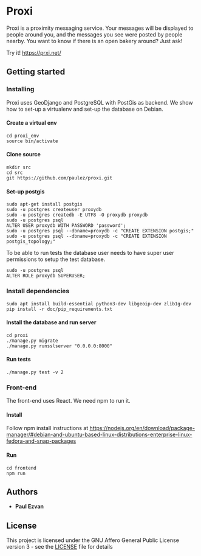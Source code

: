 # Proxi

Proxi is a proximity messaging service.
Your messages will be displayed to people around you, and the messages you see were posted by people nearby.
You want to know if there is an open bakery around? Just ask! 

Try it! https://prxi.net/

## Getting started

### Installing

Proxi uses GeoDjango and PostgreSQL with PostGis as backend. We show how to set-up a virtualenv and set-up the database on Debian.

#### Create a virtual env

```virtualenv -p /usr/bin/python3 proxi_env/
cd proxi_env
source bin/activate
```

#### Clone source

```
mkdir src
cd src
git https://github.com/paulez/proxi.git
```

#### Set-up postgis

```
sudo apt-get install postgis
sudo -u postgres createuser proxydb
sudo -u postgres createdb -E UTF8 -O proxydb proxydb
sudo -u postgres psql
ALTER USER proxydb WITH PASSWORD 'password';
sudo -u postgres psql --dbname=proxydb -c "CREATE EXTENSION postgis;"
sudo -u postgres psql --dbname=proxydb -c "CREATE EXTENSION postgis_topology;"
```

To be able to run tests the database user needs to have super user permissions to setup the test database.

```
sudo -u postgres psql
ALTER ROLE proxydb SUPERUSER;
```

### Install dependencies

```
sudo apt install build-essential python3-dev libgeoip-dev zlib1g-dev
pip install -r doc/pip_requirements.txt
```

#### Install the database and run server

```
cd proxi
./manage.py migrate
./manage.py runsslserver "0.0.0.0:8000"
```
#### Run tests

```
./manage.py test -v 2
```

### Front-end

The front-end uses React. We need npm to run it.

#### Install

Follow npm install instructions at https://nodejs.org/en/download/package-manager/#debian-and-ubuntu-based-linux-distributions-enterprise-linux-fedora-and-snap-packages

#### Run

```
cd frontend
npm run
```

## Authors

* **Paul Ezvan**

## License

This project is licensed under the GNU Affero General Public License version 3 - see the [LICENSE](LICENSE) file for details
